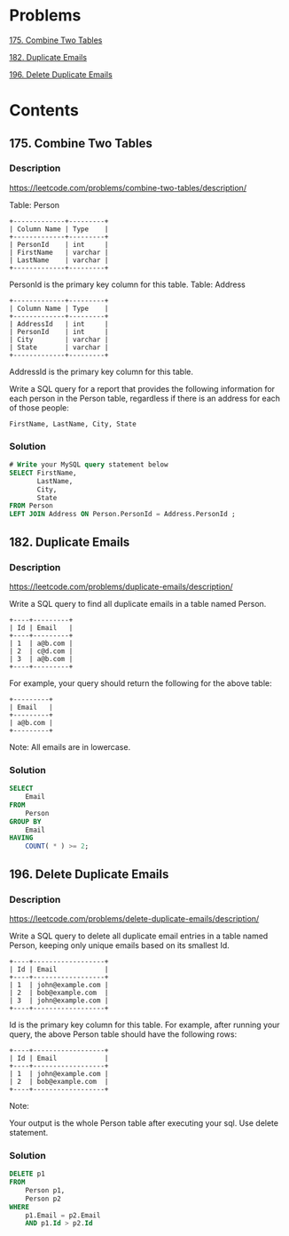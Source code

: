 # Problems
[175. Combine Two Tables](175.-Combine-Two-Tables)

[182. Duplicate Emails](#182.-Duplicate-Emails)

[196. Delete Duplicate Emails](#196.-Delete-Duplicate-Emails)
# Contents
## 175. Combine Two Tables
### Description
https://leetcode.com/problems/combine-two-tables/description/

Table: Person
```
+-------------+---------+
| Column Name | Type    |
+-------------+---------+
| PersonId    | int     |
| FirstName   | varchar |
| LastName    | varchar |
+-------------+---------+
```
PersonId is the primary key column for this table.
Table: Address
```
+-------------+---------+
| Column Name | Type    |
+-------------+---------+
| AddressId   | int     |
| PersonId    | int     |
| City        | varchar |
| State       | varchar |
+-------------+---------+
```
AddressId is the primary key column for this table.
 

Write a SQL query for a report that provides the following information for each person in the Person table, regardless if there is an address for each of those people:
```
FirstName, LastName, City, State
```
### Solution
```SQL
# Write your MySQL query statement below
SELECT FirstName,
       LastName,
       City,
       State
FROM Person
LEFT JOIN Address ON Person.PersonId = Address.PersonId ;
```

## 182. Duplicate Emails
### Description
https://leetcode.com/problems/duplicate-emails/description/

Write a SQL query to find all duplicate emails in a table named Person.
```
+----+---------+
| Id | Email   |
+----+---------+
| 1  | a@b.com |
| 2  | c@d.com |
| 3  | a@b.com |
+----+---------+
```
For example, your query should return the following for the above table:
```
+---------+
| Email   |
+---------+
| a@b.com |
+---------+
```
Note: All emails are in lowercase.
### Solution
```sql
SELECT
    Email
FROM
    Person
GROUP BY
    Email
HAVING
    COUNT( * ) >= 2;
```
## 196. Delete Duplicate Emails
### Description
https://leetcode.com/problems/delete-duplicate-emails/description/

Write a SQL query to delete all duplicate email entries in a table named Person, keeping only unique emails based on its smallest Id.
```
+----+------------------+
| Id | Email            |
+----+------------------+
| 1  | john@example.com |
| 2  | bob@example.com  |
| 3  | john@example.com |
+----+------------------+
```
Id is the primary key column for this table.
For example, after running your query, the above Person table should have the following rows:
```
+----+------------------+
| Id | Email            |
+----+------------------+
| 1  | john@example.com |
| 2  | bob@example.com  |
+----+------------------+
```
Note:

Your output is the whole Person table after executing your sql. Use delete statement.

### Solution

```sql
DELETE p1
FROM
    Person p1,
    Person p2
WHERE
    p1.Email = p2.Email
    AND p1.Id > p2.Id
```
